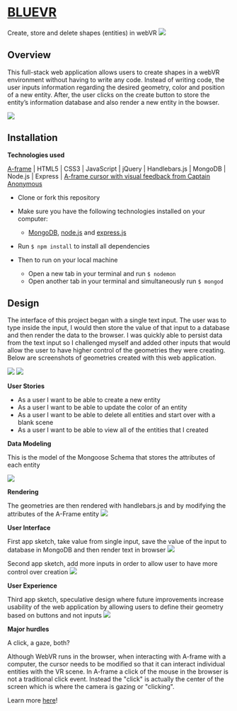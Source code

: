 # [BLUEVR](https://thawing-ridge-53961.herokuapp.com/)
Create, store and delete shapes (entities) in webVR
![](assets/assets1.png?raw=true)


## Overview
This full-stack web application allows users to create shapes in a webVR environment without having to write any code. Instead of writing code, the user inputs information regarding the desired geometry, color and position of a new entity. After, the user clicks on the create button to store the entity’s information database and also render a new entity in the bowser.

![](assets/assets2.png?raw=true)

## Installation
**Technologies used**

[A-frame](https://aframe.io/) | HTML5 | CSS3 | JavaScript | jQuery | Handlebars.js | MongoDB | Node.js | Express | [A-frame cursor with visual feedback from Captain Anonymous](http://codepen.io/anon/pen/dpmpJP)

* Clone or fork this repository

* Make sure you have the following technologies installed on your computer:
  * [MongoDB](https://www.mongodb.com/download-center#community), [node.js](https://nodejs.org/) and [express.js](https://expressjs.com/)

* Run `$ npm install` to install all dependencies

* Then to run on your local machine
  * Open a new tab in your terminal and run `$ nodemon`
  * Open another tab in your terminal and simultaneously run `$ mongod`

## Design

The interface of this project began with a single text input. The user was to type inside the input, I would then store the value of that input to a database and then render the data to the browser. I was quickly able to persist data from the text input so I challenged myself and added other inputs that would allow the user to have higher control of the geometries they were creating. Below are screenshots of geometries created with this web application.

![](assets/assets3.png?raw=true)
![](assets/assets4.png?raw=true)

**User Stories**

* As a user I want to be able to create a new entity
* As a user I want to be able to update the color of an entity
* As a user I want to be able to delete all entities and start over with a blank scene
* As a user I want to be able to view all of the entities that I created

**Data Modeling**

This is the model of the Mongoose Schema that stores the attributes of each entity

![](assets/model.png?raw=true)

**Rendering**

The geometries are then rendered with handlebars.js and by modifying the attributes of the A-Frame entity
![](assets/aframe.png?raw=true)

**User Interface**

First app sketch, take value from single input, save the value of the input to database in MongoDB and then render text in browser
![](assets/wireframe1.png?raw=true)

Second app sketch, add more inputs in order to allow user to have more control over creation
![](assets/wireframe2.png?raw=true)

**User Experience**

Third app sketch, speculative design where future improvements increase usability of the web application by allowing users to define their geometry based on buttons and not inputs
![](assets/wireframe3.png?raw=true)


**Major hurdles**

A click, a gaze, both?

Although WebVR runs in the browser, when interacting with A-frame with a computer, the cursor needs to be modified so that it can interact individual entities with the VR scene. In A-frame a click of the mouse in the browser is not a traditional click event. Instead the "click" is actually the center of the screen which is where the camera is gazing or "clicking".

Learn more [here](https://aframe.io/docs/0.5.0/components/cursor.html#sidebar)!
